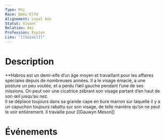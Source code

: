 ```yaml
---
Type: Pnj
Race: Demi-Elfe
Alignement: Loyal bon
Statut: Vivant
Relation: Ami
Profession: Espion
Lieu: "[[Suzail]]"
---
```


# Description

**Habros est un demi-elfe d’un âge moyen et travaillant pour les affaires spéciales depuis de nombreuses années.
Il a le visage émacié, a une posture un peu voutée, et a perdu l’œil gauche pendant l’une de ses missions. On peut voir une cicatrice zébrant son visage partant d’en haut de son œil jusqu’au nez.  
Il se déplace toujours dans sa grande cape en bure marron sur laquelle il y a un capuchon toujours rabattu sur son visage, de telle manière qu’on ne peut le voir entièrement.
Il travaille pour [[Gauwyn Meson]]

# Événements
